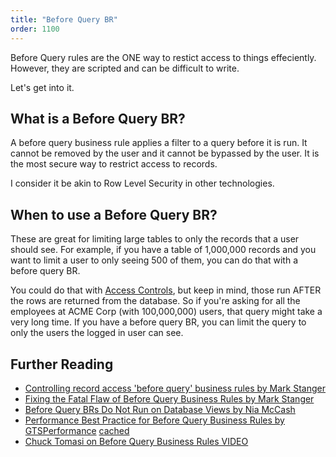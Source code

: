 ```yaml
---
title: "Before Query BR"
order: 1100
---
```


Before Query rules are the ONE way to restict access to things effeciently.  However, they are scripted and can be difficult to write.

Let's get into it.

## What is a Before Query BR?

A before query business rule applies a filter to a query before it is run.  It cannot be removed by the user and it cannot be bypassed by the user.  It is the most secure way to restrict access to records.  

I consider it be akin to Row Level Security in other technologies.

## When to use a Before Query BR?

These are great for limiting large tables to only the records that a user should see.  For example, if you have a table of 1,000,000 records and you want to limit a user to only seeing 500 of them, you can do that with a before query BR.

You could do that with [Access Controls](/access/accesscontrols), but keep in mind, those run AFTER the rows are returned from the database.  So if you're asking for all the employees at ACME Corp (with 100,000,000) users, that query might take a very long time.  If you have a before query BR, you can limit the query to only the users the logged in user can see.  

## Further Reading

- [Controlling record access 'before query' business rules by Mark Stanger](https://servicenowguru.com/scripting/business-rules-scripting/controlling-record-access-before-query-business-rules/)
- [Fixing the Fatal Flaw of Before Query Business Rules by Mark Stanger](https://servicenowguru.com/scripting/business-rules-scripting/fixing-before-query-business-rules-flaw/)
- [Before Query BRs Do Not Run on Database Views by Nia McCash](https://womennow.sn/posts/before-br-dbview)
- [Performance Best Practice for Before Query Business Rules by GTSPerformance](https://www.servicenow.com/community/developer-articles/performance-best-practice-for-before-query-business-rules/ta-p/2303806) [cached](https://web.archive.org/save/https://www.servicenow.com/community/developer-articles/performance-best-practice-for-before-query-business-rules/ta-p/2303806)
- [Chuck Tomasi on Before Query Business Rules VIDEO](https://youtu.be/Xtj9nvnryr8?t=580)